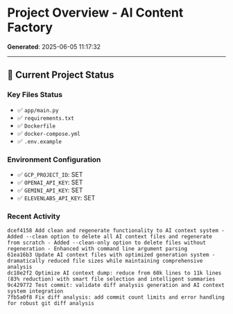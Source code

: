 # Project Overview - AI Content Factory

**Generated**: 2025-06-05 11:17:32

---

## 🎯 Current Project Status

### Key Files Status

- ✅ `app/main.py`
- ✅ `requirements.txt`
- ✅ `Dockerfile`
- ✅ `docker-compose.yml`
- ✅ `.env.example`


### Environment Configuration

- ✅ `GCP_PROJECT_ID`: SET
- ✅ `OPENAI_API_KEY`: SET
- ✅ `GEMINI_API_KEY`: SET
- ✅ `ELEVENLABS_API_KEY`: SET


### Recent Activity

```
dcef4158 Add clean and regenerate functionality to AI context system - Added --clean option to delete all AI context files and regenerate from scratch - Added --clean-only option to delete files without regeneration - Enhanced with command line argument parsing
61ea16b3 Update AI context files with optimized generation system - dramatically reduced file sizes while maintaining comprehensive analysis
dc18e2f2 Optimize AI context dump: reduce from 60k lines to 11k lines (83% reduction) with smart file selection and intelligent summaries
9c429772 Test commit: validate diff analysis generation and AI context system integration
7fb5a0f8 Fix diff analysis: add commit count limits and error handling for robust git diff analysis
```
